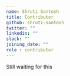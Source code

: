 ```yaml
---
name: Shruti Santosh
title: Contributor
github: shruti-santosh
twitter: ""
linkedin: ""
slack: ""
joining_date: ""
role : contributor
---
```


Still waiting for this

